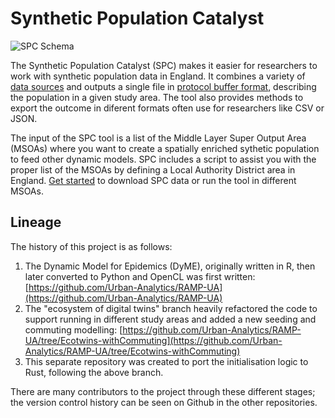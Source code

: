 # Synthetic Population Catalyst

![SPC Schema](docs/img/SPC_Schema.png)

The Synthetic Population Catalyst (SPC) makes it easier for researchers to work
with synthetic population data in England. It combines a variety of [data
sources](https://alan-turing-institute.github.io/uatk-spc/data_sources.html)
and outputs a single file in [protocol buffer
format](https://github.com/alan-turing-institute/uatk-spc/blob/main/synthpop.proto),
describing the population in a given study area. The tool also provides methods
to export the outcome in diferent formats often use for researchers like CSV or
JSON.

The input of the SPC tool is a list of the Middle Layer Super Output Area
(MSOAs) where you want to create a spatially enriched sythetic population to
feed other dynamic models. SPC includes a script to assist you with the proper
list of the MSOAs by defining a Local Authority District area in England. [Get
started](https://alan-turing-institute.github.io/uatk-spc/)
to download SPC data or run the tool in different MSOAs.

## Lineage

The history of this project is as follows:

1. The Dynamic Model for Epidemics (DyME), originally written in R, then later converted to Python and OpenCL was first written:
   [https://github.com/Urban-Analytics/RAMP-UA](https://github.com/Urban-Analytics/RAMP-UA)
2. The "ecosystem of digital twins" branch heavily refactored the code to
   support running in different study areas and added a new seeding and commuting modelling:
   [https://github.com/Urban-Analytics/RAMP-UA/tree/Ecotwins-withCommuting](https://github.com/Urban-Analytics/RAMP-UA/tree/Ecotwins-withCommuting)
3. This separate repository was created to port the initialisation logic to
   Rust, following the above branch.

There are many contributors to the project through these different stages; the
version control history can be seen on Github in the other repositories.
